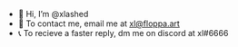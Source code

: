 - 👋 Hi, I’m @xlashed
- 📩 To contact me, email me at xl@floppa.art
- 📞 To recieve a faster reply, dm me on discord at xl#6666
